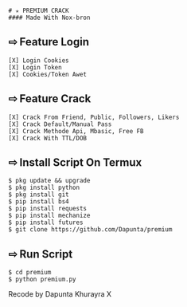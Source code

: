 ```
# ✭ PREMIUM CRACK
#### Made With Nox-bron
```
## ⇨  Feature Login
```
[X] Login Cookies  
[X] Login Token  
[X] Cookies/Token Awet  
```
## ⇨  Feature Crack
```
[X] Crack From Friend, Public, Followers, Likers    
[X] Crack Default/Manual Pass  
[X] Crack Methode Api, Mbasic, Free FB  
[X] Crack With TTL/DOB  
```
## ⇨  Install Script On Termux
```
$ pkg update && upgrade  
$ pkg install python  
$ pkg install git  
$ pip install bs4  
$ pip install requests  
$ pip install mechanize  
$ pip install futures  
$ git clone https://github.com/Dapunta/premium  
```
## ⇨  Run Script
```
$ cd premium  
$ python premium.py  
```
Recode by Dapunta Khurayra X
```
